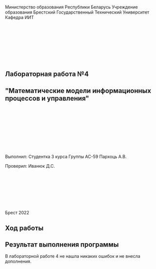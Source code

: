 Министерство образования Республики Беларусь
Учреждение образования Брестский Государственный Технический Университет
Кафедра ИИТ
<br/><br/><br/><br/><br/><br/><br/><br/><br/>
## Лабораторная работа №4
## "Математические модели информационных процессов и управления"
<br/><br/><br/><br/><br/><br/><br/><br/><br/>
Выполнил:
Студентка 3 курса
Группы АС-59
Пархоць А.В.

Проверил:
Иванюк Д.С.
<br/><br/><br/><br/><br/><br/><br/><br/><br/>
Брест 2022

## Ход работы 
## Результат выполнения программы

В лабораторной работе 4 не нашла никаких ошибок и не внесла дополнения. 

